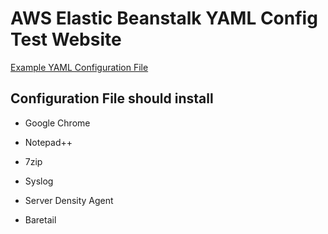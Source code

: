 # AWS Elastic Beanstalk YAML Config Test Website

[Example YAML Configuration File](AwsElasticBeanstalkConfigTestWebsite/AwsElasticBeanstalkConfigTestWebsite/.ebextensions/beanstalk-server.config)

## Configuration File should install

 - Google Chrome
 
 - Notepad++
 
 - 7zip
 
 - Syslog
 
 - Server Density Agent
 
 - Baretail